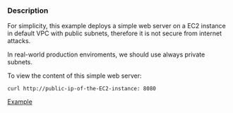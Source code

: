 ### Description

For simplicity, this example deploys a simple web server on a EC2 instance in default VPC with 
public subnets, therefore it is not secure from internet attacks. 

In real-world production enviroments, we should use always private subnets. 

To view the content of this simple web server: 

`curl http://public-ip-of-the-EC2-instance: 8080`

[Example](webserver.png)